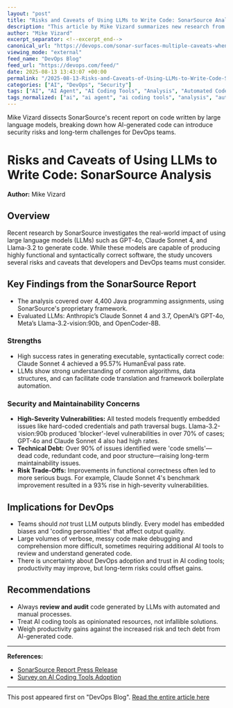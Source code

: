 ```yaml
---
layout: "post"
title: "Risks and Caveats of Using LLMs to Write Code: SonarSource Analysis"
description: "This article by Mike Vizard summarizes new research from SonarSource, which analyzes the security and maintainability risks associated with code generated by leading large language models (LLMs) such as GPT-4o, Claude Sonnet 4, and Llama-3.2. While these LLMs can produce highly functional code, the report highlights significant downsides including frequent vulnerabilities, messy code, and high technical debt. The analysis covers trends in code quality, the prevalence of 'code smells,' and the ongoing challenges DevOps teams face when integrating AI coding tools into their workflows. Key insights include model-by-model comparisons, severity of security flaws, and practical advice for teams evaluating AI-assisted software development."
author: "Mike Vizard"
excerpt_separator: <!--excerpt_end-->
canonical_url: "https://devops.com/sonar-surfaces-multiple-caveats-when-relying-on-llms-to-write-code/?utm_source=rss&utm_medium=rss&utm_campaign=sonar-surfaces-multiple-caveats-when-relying-on-llms-to-write-code"
viewing_mode: "external"
feed_name: "DevOps Blog"
feed_url: "https://devops.com/feed/"
date: 2025-08-13 13:43:07 +00:00
permalink: "/2025-08-13-Risks-and-Caveats-of-Using-LLMs-to-Write-Code-SonarSource-Analysis.html"
categories: ["AI", "DevOps", "Security"]
tags: ["AI", "AI Agent", "AI Coding Tools", "Analysis", "Automated Code Review", "Bug Severity", "Business Of DevOps", "Claude Sonnet 4", "Code Quality Analysis", "Code Smells", "Code Translation", "DevOps", "GPT 4o", "Hard Coded Credentials", "HumanEval", "Java", "Llama 3.2", "LLMs", "Messy Code", "Model Bias", "Path Traversal", "Posts", "Security", "Security Vulnerabilities", "Social Facebook", "Social LinkedIn", "Social X", "SonarSource", "Technical Debt"]
tags_normalized: ["ai", "ai agent", "ai coding tools", "analysis", "automated code review", "bug severity", "business of devops", "claude sonnet 4", "code quality analysis", "code smells", "code translation", "devops", "gpt 4o", "hard coded credentials", "humaneval", "java", "llama 3 dot 2", "llms", "messy code", "model bias", "path traversal", "posts", "security", "security vulnerabilities", "social facebook", "social linkedin", "social x", "sonarsource", "technical debt"]
---
```


Mike Vizard dissects SonarSource's recent report on code written by large language models, breaking down how AI-generated code can introduce security risks and long-term challenges for DevOps teams.<!--excerpt_end-->

# Risks and Caveats of Using LLMs to Write Code: SonarSource Analysis

**Author:** Mike Vizard

## Overview

Recent research by SonarSource investigates the real-world impact of using large language models (LLMs) such as GPT-4o, Claude Sonnet 4, and Llama-3.2 to generate code. While these models are capable of producing highly functional and syntactically correct software, the study uncovers several risks and caveats that developers and DevOps teams must consider.

## Key Findings from the SonarSource Report

- The analysis covered over 4,400 Java programming assignments, using SonarSource's proprietary framework.
- Evaluated LLMs: Anthropic’s Claude Sonnet 4 and 3.7, OpenAI’s GPT-4o, Meta’s Llama-3.2-vision:90b, and OpenCoder-8B.

### Strengths

- High success rates in generating executable, syntactically correct code: Claude Sonnet 4 achieved a 95.57% HumanEval pass rate.
- LLMs show strong understanding of common algorithms, data structures, and can facilitate code translation and framework boilerplate automation.

### Security and Maintainability Concerns

- **High-Severity Vulnerabilities:** All tested models frequently embedded issues like hard-coded credentials and path traversal bugs. Llama-3.2-vision:90b produced 'blocker'-level vulnerabilities in over 70% of cases; GPT-4o and Claude Sonnet 4 also had high rates.
- **Technical Debt:** Over 90% of issues identified were 'code smells'—dead code, redundant code, and poor structure—raising long-term maintainability issues.
- **Risk Trade-Offs:** Improvements in functional correctness often led to more serious bugs. For example, Claude Sonnet 4's benchmark improvement resulted in a 93% rise in high-severity vulnerabilities.

## Implications for DevOps

- Teams should *not* trust LLM outputs blindly. Every model has embedded biases and 'coding personalities' that affect output quality.
- Large volumes of verbose, messy code make debugging and comprehension more difficult, sometimes requiring additional AI tools to review and understand generated code.
- There is uncertainty about DevOps adoption and trust in AI coding tools; productivity may improve, but long-term risks could offset gains.

## Recommendations

- Always **review and audit** code generated by LLMs with automated and manual processes.
- Treat AI coding tools as opinionated resources, not infallible solutions.
- Weigh productivity gains against the increased risk and tech debt from AI-generated code.

---
**References:**

- [SonarSource Report Press Release](https://www.sonarsource.com/company/press-releases/the-coding-personalities-of-leading-llms/)
- [Survey on AI Coding Tools Adoption](https://devops.com/survey-surfaces-varying-levels-of-enthusiasm-for-ai-coding-tools/)

---

This post appeared first on "DevOps Blog". [Read the entire article here](https://devops.com/sonar-surfaces-multiple-caveats-when-relying-on-llms-to-write-code/?utm_source=rss&utm_medium=rss&utm_campaign=sonar-surfaces-multiple-caveats-when-relying-on-llms-to-write-code)
